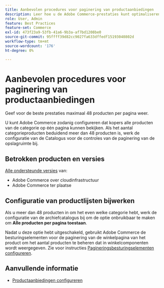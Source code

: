 ```yaml
---
title: Aanbevolen procedures voor paginering van productaanbiedingen
description: Leer hoe u de Adobe Commerce-prestaties kunt optimaliseren door het aantal producten te beheren dat op elke pagina van de winkelcatalogus wordt weergegeven.
role: User, Admin
feature: Best Practices
feature-set: Commerce
exl-id: 473f23a9-53fb-41a6-9b3a-af7bd1208be0
source-git-commit: 95ffff39d82cc9027fa633dffedf15193040802d
workflow-type: tm+mt
source-wordcount: '176'
ht-degree: 0%

---
```


# Aanbevolen procedures voor paginering van productaanbiedingen

Geef voor de beste prestaties maximaal 48 producten per pagina weer.

U kunt Adobe Commerce zodanig configureren dat kopers alle producten van de categorie op één pagina kunnen bekijken. Als het aantal categorieproducten beduidend meer dan 48 producten is, werk de configuratie van de Catalogus voor de controles van de paginering van de opslagruimte bij.

## Betrokken producten en versies

[Alle ondersteunde versies](../../../release/versions.md) van:

- Adobe Commerce over cloudinfrastructuur
- Adobe Commerce ter plaatse

## Configuratie van productlijsten bijwerken

Als u meer dan 48 producten in om het even welke categorie hebt, werk de configuratie van de archiefcatalogus bij om de optie onbruikbaar te maken om **Alle producten per pagina toestaan**.

Nadat u deze optie hebt uitgeschakeld, gebruikt Adobe Commerce de besturingselementen voor de paginering van de winkelpagina van het product om het aantal producten te beheren dat in winkelcomponenten wordt weergegeven. Zie voor instructies [Pagineringsbesturingselementen configureren](https://experienceleague.adobe.com/docs/commerce-admin/catalog/catalog/navigation/navigation-product-listings.html#configure-the-pagination-controls).

## Aanvullende informatie

- [Productaanbiedingen configureren](https://experienceleague.adobe.com/docs/commerce-admin/catalog/catalog/navigation/navigation-product-listings.html)
